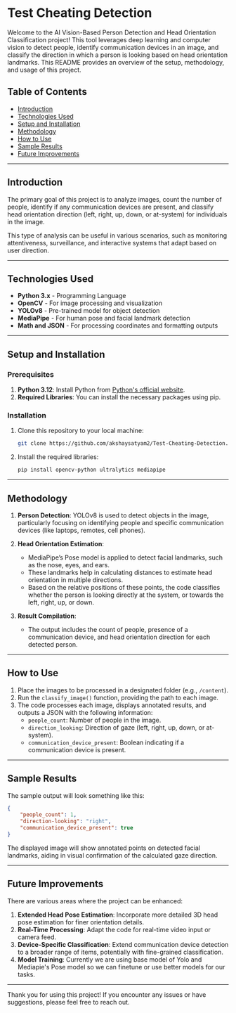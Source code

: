# Test Cheating Detection

Welcome to the AI Vision-Based Person Detection and Head Orientation Classification project! This tool leverages deep learning and computer vision to detect people, identify communication devices in an image, and classify the direction in which a person is looking based on head orientation landmarks. This README provides an overview of the setup, methodology, and usage of this project.

## Table of Contents
- [Introduction](#introduction)
- [Technologies Used](#technologies-used)
- [Setup and Installation](#setup-and-installation)
- [Methodology](#methodology)
- [How to Use](#how-to-use)
- [Sample Results](#sample-results)
- [Future Improvements](#future-improvements)

---

## Introduction

The primary goal of this project is to analyze images, count the number of people, identify if any communication devices are present, and classify head orientation direction (left, right, up, down, or at-system) for individuals in the image. 

This type of analysis can be useful in various scenarios, such as monitoring attentiveness, surveillance, and interactive systems that adapt based on user direction.

---

## Technologies Used

- **Python 3.x** - Programming Language
- **OpenCV** - For image processing and visualization
- **YOLOv8** - Pre-trained model for object detection
- **MediaPipe** - For human pose and facial landmark detection
- **Math and JSON** - For processing coordinates and formatting outputs

---

## Setup and Installation

### Prerequisites

1. **Python 3.12**: Install Python from [Python's official website](https://www.python.org/).
2. **Required Libraries**: You can install the necessary packages using pip.

### Installation

1. Clone this repository to your local machine:
    ```bash
    git clone https://github.com/akshaysatyam2/Test-Cheating-Detection.git
    ```
2. Install the required libraries:
    ```bash
    pip install opencv-python ultralytics mediapipe
    ```

---

## Methodology

1. **Person Detection**: YOLOv8 is used to detect objects in the image, particularly focusing on identifying people and specific communication devices (like laptops, remotes, cell phones).
  
2. **Head Orientation Estimation**:
    - MediaPipe’s Pose model is applied to detect facial landmarks, such as the nose, eyes, and ears.
    - These landmarks help in calculating distances to estimate head orientation in multiple directions.
    - Based on the relative positions of these points, the code classifies whether the person is looking directly at the system, or towards the left, right, up, or down.

3. **Result Compilation**:
    - The output includes the count of people, presence of a communication device, and head orientation direction for each detected person.

---

## How to Use

1. Place the images to be processed in a designated folder (e.g., `/content`).
2. Run the `classify_image()` function, providing the path to each image.
3. The code processes each image, displays annotated results, and outputs a JSON with the following information:
    - `people_count`: Number of people in the image.
    - `direction_looking`: Direction of gaze (left, right, up, down, or at-system).
    - `communication_device_present`: Boolean indicating if a communication device is present.

---

## Sample Results

The sample output will look something like this:

```json
{
    "people_count": 1,
    "direction-looking": "right",
    "communication_device_present": true
}
```

The displayed image will show annotated points on detected facial landmarks, aiding in visual confirmation of the calculated gaze direction.

---

## Future Improvements

There are various areas where the project can be enhanced:

1. **Extended Head Pose Estimation**: Incorporate more detailed 3D head pose estimation for finer orientation details.
2. **Real-Time Processing**: Adapt the code for real-time video input or camera feed.
3. **Device-Specific Classification**: Extend communication device detection to a broader range of items, potentially with fine-grained classification.
4. **Model Training**: Currently we are using base model of Yolo and Mediapie's Pose model so we can finetune or use better models for our tasks.

---


Thank you for using this project! If you encounter any issues or have suggestions, please feel free to reach out.